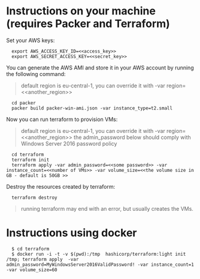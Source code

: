 # Instructions on your machine (requires Packer and Terraform)

Set your AWS keys:

      export AWS_ACCESS_KEY_ID=<<access_key>>
      export AWS_SECRET_ACCESS_KEY=<<secret_key>>

You can generate the AWS AMI and store it in your AWS account by running the following command:

> default region is eu-central-1, you can override it with -var region=<<another_region>>

      cd packer
      packer build packer-win-ami.json -var instance_type=t2.small

Now you can run terraform to provision VMs:

> default region is eu-central-1, you can override it with -var region=<<another_region>>
> the admin_password below should comply with Windows Server 2016 password policy

      cd terraform
      terraform init
      terraform apply -var admin_password=<<some password>> -var instance_count=<<number of VMs>> -var volume_size=<<the volume size in GB - default is 50GB >>

Destroy the resources created by terraform:

      terraform destroy

> running terraform may end with an error, but usually creates the VMs.

# Instructions using docker

      $ cd terraform
      $ docker run -i -t -v $(pwd):/tmp  hashicorp/terraform:light init /tmp; terraform apply  -var admin_password=MyWindowsServer2016ValidPassword! -var instance_count=1 -var volume_size=60
